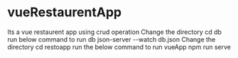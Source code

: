 # vueRestaurentApp
Its a vue restaurent app using crud operation
Change the directory cd db run below command to run db
  json-server --watch db.json
Change the directory cd restoapp run the below command to run vueApp
  npm run serve
